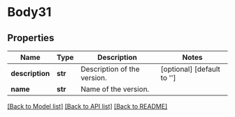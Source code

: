 # Body31

## Properties
Name | Type | Description | Notes
------------ | ------------- | ------------- | -------------
**description** | **str** | Description of the version. | [optional] [default to '']
**name** | **str** | Name of the version. | 

[[Back to Model list]](../README.md#documentation-for-models) [[Back to API list]](../README.md#documentation-for-api-endpoints) [[Back to README]](../README.md)

